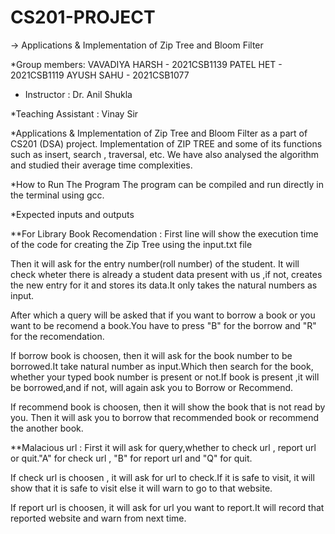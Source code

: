 # CS201-PROJECT
-> Applications & Implementation of Zip Tree and Bloom Filter

*Group members:
VAVADIYA HARSH - 2021CSB1139
PATEL HET - 2021CSB1119
AYUSH SAHU - 2021CSB1077

* Instructor :
Dr. Anil Shukla

*Teaching Assistant :
Vinay Sir

*Applications & Implementation of Zip Tree and Bloom Filter as a part of CS201 (DSA) project.
Implementation of ZIP TREE and some of its functions such as insert, search , traversal, etc. We have also analysed the algorithm and studied their average time complexities.

*How to Run The Program
The program can be compiled and run directly in the terminal using gcc.

*Expected inputs and outputs 

**For Library Book Recomendation :
First line will show the execution time of the code for creating the Zip Tree using the input.txt file

Then it will ask for the entry number(roll number) of the student. It will check wheter there is already a student data present with us ,if not, creates the new entry for it and stores its data.It only takes the natural numbers as input.

After which a query will be asked that if you want to borrow a book or you want to be recomend a book.You have to press "B" for the borrow and "R" for the recomendation.

If borrow book is choosen, then it will ask for the book number to be borrowed.It take natural number as input.Which then search for the book, whether your typed book number is present or not.If book is present ,it will be borrowed,and if not, will again ask you to Borrow or Recommend.

If recommend book is choosen, then it will show the book that is not read by you. Then it will ask you to borrow that recommended book or recommend the another book.

**Malacious url :
First it will ask for query,whether to check url , report url or quit."A" for check url , "B" for report url and "Q" for quit.

If check url is choosen , it will ask for url to check.If it is safe to visit, it will show that it is safe to visit else it will warn to go to that website.

If report url is choosen, it will ask for url you want to report.It will record that reported website and warn from next time.